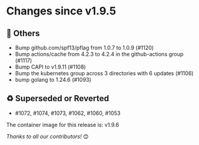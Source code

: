 <!-- markdownlint-disable no-inline-html line-length -->
# Changes since v1.9.5

## :seedling: Others

- Bump github.com/spf13/pflag from 1.0.7 to 1.0.9 (#1120)
- Bump actions/cache from 4.2.3 to 4.2.4 in the github-actions group (#1117)
- Bump CAPI to v1.9.11 (#1108)
- Bump the kubernetes group across 3 directories with 6 updates (#1106)
- bump golang to 1.24.6 (#1093)

## :recycle: Superseded or Reverted

- #1072, #1074, #1073, #1062, #1060, #1053

The container image for this release is: v1.9.6

_Thanks to all our contributors!_ 😊
